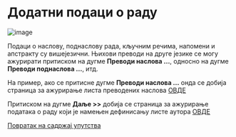 # Додатни подаци о раду

![image](https://user-images.githubusercontent.com/29538544/150672284-60a3104d-6034-4978-8028-b39fdf729935.png)

Подаци о наслову, поднаслову рада, кључним речима, напомени и апстракту су вишејезични. Њихови преводи на друге језике се могу ажурирати притиском на дугме **Преводи наслова ...**, односно на дугме **Преводи поднаслова ...**, итд. 

На пример, ако се притисне дугме  **Преводи наслова ...** онда се добија страница за ажурирање листа преводених наслова [ОВДЕ](prevodiNaslova.md)

Притиском на дугме **Даље >>** дoбиja сe стрaницa зa ажурирање података о раду који је намењен дефинисању листе аутора [ОВДЕ](azuriranjeListeAutora.md)

[Повратак на садржај упутства](../../uputstvo.md#садржај)

